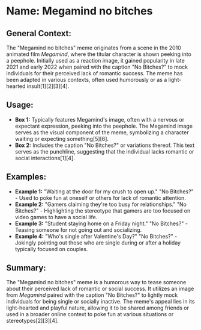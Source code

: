 # Name: Megamind no bitches
## General Context:
The "Megamind no bitches" meme originates from a scene in the 2010 animated film *Megamind*, where the titular character is shown peeking into a peephole. Initially used as a reaction image, it gained popularity in late 2021 and early 2022 when paired with the caption "No Bitches?" to mock individuals for their perceived lack of romantic success. The meme has been adapted in various contexts, often used humorously or as a light-hearted insult[1][2][3][4].

## Usage:
- **Box 1:** Typically features Megamind's image, often with a nervous or expectant expression, peeking into the peephole. The Megamind image serves as the visual component of the meme, symbolizing a character waiting or expecting something[5][6].
- **Box 2:** Includes the caption "No Bitches?" or variations thereof. This text serves as the punchline, suggesting that the individual lacks romantic or social interactions[1][4].

## Examples:
- **Example 1:** 
  "Waiting at the door for my crush to open up."
  "No Bitches?" - Used to poke fun at oneself or others for lack of romantic attention.
- **Example 2:**
  "Gamers claiming they're too busy for relationships."
  "No Bitches?" - Highlighting the stereotype that gamers are too focused on video games to have a social life.
- **Example 3:**
  "Student staying home on a Friday night."
  "No Bitches?" - Teasing someone for not going out and socializing.
- **Example 4:**
  "Who's single after Valentine's Day?"
  "No Bitches?" - Jokingly pointing out those who are single during or after a holiday typically focused on couples.

## Summary:
The "Megamind no bitches" meme is a humorous way to tease someone about their perceived lack of romantic or social success. It utilizes an image from *Megamind* paired with the caption "No Bitches?" to lightly mock individuals for being single or socially inactive. The meme's appeal lies in its light-hearted and playful nature, allowing it to be shared among friends or used in a broader online context to poke fun at various situations or stereotypes[2][3][4].